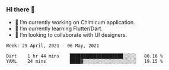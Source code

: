 ### Hi there 👋

<!--
**devcat37/devcat37** is a ✨ _special_ ✨ repository because its `README.md` (this file) appears on your GitHub profile.-->


- 🔭 I’m currently working on Chimicum application.
- 🌱 I’m currently learning Flutter/Dart.
- 👯 I’m looking to collaborate with UI designers.
<!-- - 🤔 I’m looking for help with ... -->

<!--START_SECTION:waka-->
```text
Week: 29 April, 2021 - 06 May, 2021

Dart    1 hr 44 mins    ████████████████████░░░░░   80.16 % 
YAML    24 mins         ████▓░░░░░░░░░░░░░░░░░░░░   19.15 % 
```
<!--END_SECTION:waka-->
